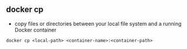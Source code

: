 ## docker cp

- copy files or directories between your local file system and a running Docker container

```shell
docker cp <local-path> <container-name>:<container-path>
```
